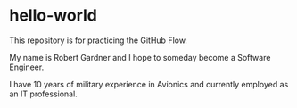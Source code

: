 # hello-world
This repository is for practicing the GitHub Flow.

My name is Robert Gardner and I hope to someday become a Software Engineer. 

I have 10 years of military experience in Avionics and currently employed as an IT professional.
